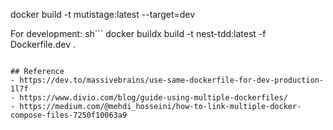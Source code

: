 docker build -t mutistage:latest --target=dev

For development:
sh```
docker buildx build -t nest-tdd:latest -f Dockerfile.dev .
```

## Reference
- https://dev.to/massivebrains/use-same-dockerfile-for-dev-production-1l7f
- https://www.divio.com/blog/guide-using-multiple-dockerfiles/
- https://medium.com/@mehdi_hosseini/how-to-link-multiple-docker-compose-files-7250f10063a9